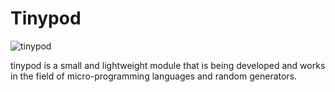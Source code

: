 # Tinypod
![tinypod](https://user-images.githubusercontent.com/99811122/213163174-a75c38a2-5692-48fd-8545-d8e002463d79.png)

tinypod is a small and lightweight module that is being developed and works in the field of micro-programming languages and random generators.
